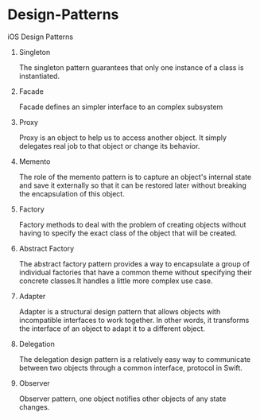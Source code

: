 # Design-Patterns
iOS Design Patterns


1. Singleton 

   The singleton pattern guarantees that only one instance of a class is instantiated.
   
2. Facade
   
   Facade defines an simpler interface to an complex subsystem
   
3. Proxy

    Proxy is an object to help us to access another object. It simply delegates real job to that
    object or change its behavior.
   
4. Memento 

    The role of the memento pattern is to capture an object's internal state and save it externally 
    so that it can be restored later without breaking the encapsulation of this object.
    
5. Factory

    Factory methods to deal with the problem of creating objects without having to specify the exact 
    class of the object that will be created.
    
6. Abstract Factory

    The abstract factory pattern provides a way to encapsulate a group of individual factories that
    have a common theme without specifying their concrete classes.It handles a little more complex use case.
    
7. Adapter

     Adapter is a structural design pattern that allows objects with incompatible interfaces to work together. 
     In other words, it transforms the interface of an object to adapt it to a different object.
    
8. Delegation

     The delegation design pattern is a relatively easy way to communicate between two objects through a common 
     interface, protocol in Swift.
     
9. Observer

     Observer pattern, one object notifies other objects of any state changes. 


